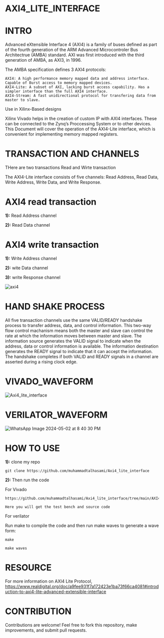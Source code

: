 #  AXI4_LITE_INTERFACE

#  INTRO
Advanced eXtensible Interface 4 (AXI4) is a family of buses defined as part of the fourth generation of the ARM Advanced Microcontroler Bus Architectrue (AMBA) standard. AXI was first introduced with the third generation of AMBA, as AXI3, in 1996.

The AMBA specification defines 3 AXI4 protocols:

    AXI4: A high performance memory mapped data and address interface. Capable of Burst access to memory mapped devices.
    AXI4-Lite: A subset of AXI, lacking burst access capability. Has a simpler interface than the full AXI4 interface.
    AXI4-Stream: A fast unidirectional protocol for transfering data from master to slave.

Use in Xilinx-Based designs

Xilinx Vivado helps in the creation of custom IP with AXI4 interfaces. These can be connected to the Zynq’s Proccessing System or to other devices. This Document will cover the operation of the AXI4-Lite interface, which is convenient for implementing memory mapped registers.

# TRANSACTION AND CHANNELS

THere are two transactions Read and Wirte transaction

The AXI4-Lite interface consists of five channels: Read Address, Read Data, Write Address, Write Data, and Write Response. 

# AXI4 read transaction 
**1):** Read Address channel

**2):** Read Data channel 

# AXI4 write transaction 
**1):** Write Address channel

**2):** wite Data channel 

**3):** write Response channel

![axi4](https://github.com/muhammadtalhasami/Axi4_lite_interface/assets/141629485/188f4528-e291-4839-958a-a554c6564e19)


# HAND SHAKE PROCESS

All five transaction channels use the same VALID/READY handshake process to transfer address, data, and control information. This two-way flow control machanism means both the master and slave can control the rate at which the information moves between master and slave. The information source generates the VALID signal to indicate when the address, data or control information is available. The information destination generates the READY signal to indicate that it can accept the information. The handshake completes if both VALID and READY signals in a channel are asserted during a rising clock edge.


#  VIVADO_WAVEFORM
![Axi4_lite_interface](https://github.com/muhammadtalhasami/Axi4_lite_interface/assets/141629485/e1983157-c869-4561-b5e0-888914cb7026)

# VERILATOR_WAVEFORM
![WhatsApp Image 2024-05-02 at 8 40 30 PM](https://github.com/muhammadtalhasami/Axi4_lite_interface/assets/141629485/8351ce63-f4b5-4364-b332-377676eba8d6)


# HOW TO USE 

**1):** clone my repo
```
git clone https://github.com/muhammadtalhasami/Axi4_lite_interface
```
**2):** Then run the code

For Vivado
```
https://github.com/muhammadtalhasami/Axi4_lite_interface/tree/main/AXI4_LITE_VIVADO/AXI4_LITE_INTERFACE.srcs

Here you will get the test bench and source code 
```


For verilator

Run make to compile the code and then run make waves to generate a wave form:
```
make

make waves
```

# RESOURCE

For more information on AXI4 Lite Protocol, https://www.realdigital.org/doc/a9fee931f7a172423e1ba73f66ca4081#introduction-to-axi4-lite-advanced-extensible-interface

# CONTRIBUTION

Contributions are welcome! Feel free to fork this repository, make improvements, and submit pull requests.
